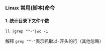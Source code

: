 ### Linux 常用(脚本)命令



#### 1. 统计目录下文件个数

```shell
ll |grep "^-"|wc -1
```

解释 `grep "^-"`表示抓取以`-`开头的行（其他忽略）

